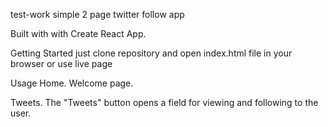 test-work simple 2 page twitter follow app

Built with with Create React App.

Getting Started just clone repository and open index.html file in your browser or use live page

Usage Home. Welcome page.

Tweets. The "Tweets" button opens a field for viewing and following to the user.
